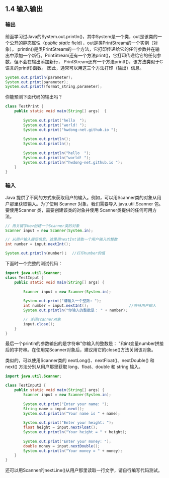 ## 1.4 输入输出
### 输出

前面学习过Java的System.out.println()，其中System是一个类，out是该类的一个公开的静态属性（*public static* field），out是类PrintStream的一个实例（对象）。
println()是类PrintStream的一个方法，它打印传递给它的任何参数并在输出中添加一个新行。PrintStream还有一个方法print()，它打印传递给它的任何参数，但不会在输出添加新行，
PrintStream还有一个方法printf()，该方法类似于C语言的printf()函数。
因此，通常可以用这三个方法打印（输出）信息。
```java
System.out.println(parameter);
System.out.print(parameter); 
System.out.printf(format_string,parameter);
```
你能预测下面代码的输出吗？
```java
class TestPrint {
    public static void main(String[] args)  {
        
        System.out.print("hello  ");
        System.out.print("world! ");       
        System.out.print("hwdong-net.github.io ");     
  
        System.out.println();
        System.out.println();  
       
        System.out.println("hello  ");
        System.out.println("world! ");       
        System.out.println("hwdong-net.github.io ");    
    }
}
```
### 输入
Java 提供了不同的方式来获取用户的输入。例如，可以用Scanner类的对象从用户那里获取输入。为了使用 Scanner 对象，我们需要导入 java.util.Scanner 包。
要使用Scanner 类，需要创建该类的对象并使用 Scanner类提供的任何可用方法。
```java
// 用关键字new创建一个Scanner类的对象
Scanner input = new Scanner(System.in);

// 从用户输入接受信息，这里用nextInt读取一个用户输入的整数
int number = input.nextInt();

System.out.println(number)；  //打印number的值
```
下面时一个完整的测试代码：
```java
import java.util.Scanner;
class TestInput {
    public static void main(String[] args) {
    	
        Scanner input = new Scanner(System.in);
    	
        System.out.print("请输入一个整数: ");
        int number = input.nextInt();                  //等待用户输入
        System.out.println("你输入的整数是： " + number);  

        // 关闭scanner对象
        input.close();
    }
}
```
最后一个println的参数输出的是字符串"你输入的整数是： "和int变量number拼接后的字符串。在使用完Scanner对象后，建议用它的close()方法关闭该对象。

类似的，可以使用Scanner类的 nextLong()、nextFloat()、nextDouble() 和 next() 方法分别从用户那里获取 long、float、double 和 string 输入。
```java
import java.util.Scanner;

class TestInput2 {
    public static void main(String[] args) {    	
        Scanner input = new Scanner(System.in);   	
        
        System.out.print("Enter your name: ");
        String name = input.next();
        System.out.println("Your name is " + name);
        
        System.out.print("Enter your height: ");
        float height = input.nextFloat();
        System.out.println("Your height = " + height);    	
        
        System.out.print("Enter your money: ");
        double money = input.nextDouble();
        System.out.println("Your money = " + money);
    }
}
```
还可以用Scanner的nextLine()从用户那里读取一行文字，请自行编写代码测试。


